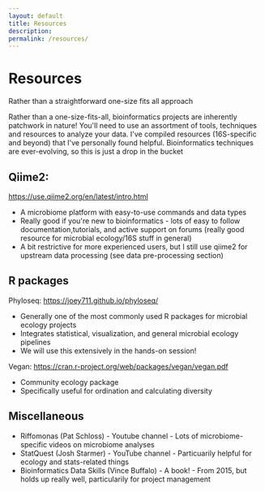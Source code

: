 ```yaml
---
layout: default
title: Resources
description: 
permalink: /resources/
---
```


# Resources 

Rather than a straightforward one-size fits all approach

Rather than a one-size-fits-all, bioinformatics projects are inherently patchwork in nature! You'll need to use an assortment of tools, techniques and resources to analyze your data. I've compiled resources (16S-specific and beyond) that I've personally found helpful.
Bioinformatics techniques are ever-evolving, so this is just a drop in the bucket


## Qiime2: 

https://use.qiime2.org/en/latest/intro.html
 - A microbiome platform with easy-to-use commands and data types
 - Really good if you're new to bioinformatics - lots of easy to follow documentation,tutorials, and active support on forums (really good resource for  microbial ecology/16S stuff in general)
 - A bit restrictive for more experienced users, but I still use qiime2 for upstream data processing (see data pre-processing section)


## R packages

Phyloseq: https://joey711.github.io/phyloseq/
- Generally one of the most commonly used R packages for microbial ecology projects
- Integrates statistical, visualization, and general microbial ecology pipelines
- We will use this extensively in the hands-on session!

Vegan: https://cran.r-project.org/web/packages/vegan/vegan.pdf
- Community ecology package
- Specifically useful for ordination and calculating diversity
  

## Miscellaneous 

- Riffomonas (Pat Schloss) - Youtube channel - Lots of microbiome-specific videos on microbiome analyses
- StatQuest (Josh Starmer) -  YouTube channel - Particuarily helpful for ecology and stats-related things
- Bioinformatics Data Skills (Vince Buffalo) - A book! - From 2015, but holds up really well, particularily for project management

